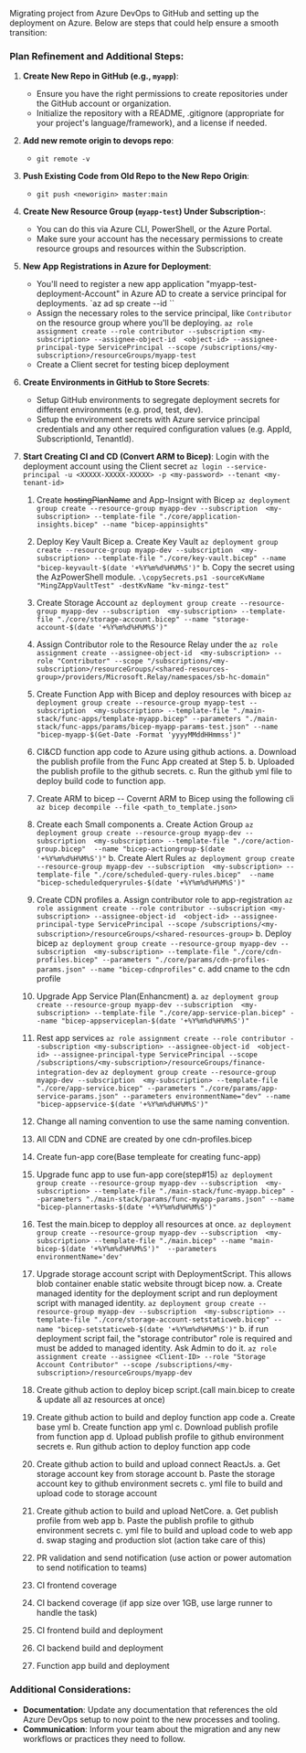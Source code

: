 Migrating project from Azure DevOps to GitHub and setting up the deployment on Azure. Below are steps that could help ensure a smooth transition:

### Plan Refinement and Additional Steps:

1. **Create New Repo in GitHub (e.g., `myapp`)**:
   - Ensure you have the right permissions to create repositories under the GitHub account or organization.
   - Initialize the repository with a README, .gitignore (appropriate for your project's language/framework), and a license if needed.

2. **Add new remote origin to devops repo**:
   - `git remote -v`

3. **Push Existing Code from Old Repo to the New Repo Origin**:
   - `git push <neworigin> master:main`

4. **Create New Resource Group (`myapp-test`) Under Subscription-**:
   - You can do this via Azure CLI, PowerShell, or the Azure Portal.
   - Make sure your account has the necessary permissions to create resource groups and resources within the Subscription.

5. **New App Registrations in Azure for Deployment**:
   - You'll need to register a new app application "myapp-test-deployment-Account" in Azure AD to create a service principal for deployments.
      `az ad sp create --id <XXXXX-XXXXX-XXXXX>``
   - Assign the necessary roles to the service principal, like `Contributor` on the resource group where you'll be deploying.
      `az role assignment create --role contributor --subscription <my-subscription> --assignee-object-id  <object-id> --assignee-principal-type ServicePrincipal --scope /subscriptions/<my-subscription>/resourceGroups/myapp-test`
   - Create a Client secret for testing bicep deployment

6. **Create Environments in GitHub to Store Secrets**:
   - Setup GitHub environments to segregate deployment secrets for different environments (e.g. prod, test, dev).
   - Setup the environment secrets with Azure service principal credentials and any other required configuration values (e.g. AppId, SubscriptionId, TenantId).

7. **Start Creating CI and CD (Convert ARM to Bicep)**:
      Login with the deployment account using the Client secret
      `az login --service-principal -u <XXXXX-XXXXX-XXXXX> -p <my-password> --tenant <my-tenant-id>`
      1. Create ~~hostingPlanName~~ and App-Insignt with Bicep
         `az deployment group create --resource-group myapp-dev --subscription  <my-subscription> --template-file "./core/application-insights.bicep" --name "bicep-appinsights"`
      2. Deploy Key Vault Bicep
         a. Create Key Vault
         `az deployment group create --resource-group myapp-dev --subscription  <my-subscription> --template-file "./core/key-vault.bicep" --name "bicep-keyvault-$(date '+%Y%m%d%H%M%S')"`
         b. Copy the secret using the AzPowerShell module.
         `.\copySecrets.ps1 -sourceKvName "MingZAppVaultTest" -destKvName "kv-mingz-test"`
      3. Create Storage Account
         `az deployment group create --resource-group myapp-dev --subscription  <my-subscription> --template-file "./core/storage-account.bicep" --name "storage-account-$(date '+%Y%m%d%H%M%S')"`
      4. Assign Contributor role to the Resource Relay under the <shared-resources-group>
         `az role assignment create --assignee-object-id  <my-subscription> --role "Contributor" --scope "/subscriptions/<my-subscription>/resourceGroups/<shared-resources-group>/providers/Microsoft.Relay/namespaces/sb-hc-domain"`
      5. Create Function App with Bicep and deploy resources with bicep
         `az deployment group create --resource-group myapp-test --subscription  <my-subscription> --template-file "./main-stack/func-apps/template-myapp.bicep" --parameters "./main-stack/func-apps/params/bicep-myapp-params-test.json" --name "bicep-myapp-$(Get-Date -Format 'yyyyMMddHHmmss')"`
      6. CI&CD function app code to Azure using github actions.
         a. Download the publish profile from the Func App created at Step 5.
         b. Uploaded the publish profile to the github secrets.
         c. Run the github yml file to deploy build code to function app.
      7. Create ARM to bicep
         -- Covernt ARM to Bicep using the following cli
         `az bicep decompile --file <path_to_template.json>`

      8. Create each Small components
         a. Create Action Group
         `az deployment group create --resource-group myapp-dev --subscription  <my-subscription> --template-file "./core/action-group.bicep"  --name "bicep-actiongroup-$(date '+%Y%m%d%H%M%S')"`
         b. Create Alert Rules
         `az deployment group create --resource-group myapp-dev --subscription  <my-subscription> --template-file "./core/scheduled-query-rules.bicep"  --name "bicep-scheduledqueryrules-$(date '+%Y%m%d%H%M%S')"`
      10. Create CDN profiles
         a. Assign contributor role to app-registration
         `az role assignment create --role contributor --subscription <my-subscription> --assignee-object-id  <object-id> --assignee-principal-type ServicePrincipal --scope /subscriptions/<my-subscription>/resourceGroups/<shared-resources-group>`
         b. Deploy bicep
         `az deployment group create --resource-group myapp-dev --subscription  <my-subscription> --template-file "./core/cdn-profiles.bicep" --parameters "./core/params/cdn-profiles-params.json" --name "bicep-cdnprofiles"`
         c. add cname to the cdn profile

      11. Upgrade App Service Plan(Enhancment)
         a. ```az deployment group create --resource-group myapp-dev --subscription  <my-subscription> --template-file "./core/app-service-plan.bicep" --name "bicep-appserviceplan-$(date '+%Y%m%d%H%M%S')"```

      12. Rest app services
         `az role assignment create --role contributor --subscription <my-subscription> --assignee-object-id  <object-id> --assignee-principal-type ServicePrincipal --scope /subscriptions/<my-subscription>/resourceGroups/finance-integration-dev`
         `az deployment group create --resource-group myapp-dev --subscription  <my-subscription> --template-file "./core/app-service.bicep" --parameters "./core/params/app-service-params.json" --parameters environmentName="dev" --name "bicep-appservice-$(date '+%Y%m%d%H%M%S')"`
      13. Change all naming convention to use the same naming convention.
      14. All CDN and CDNE are created by one cdn-profiles.bicep
      15. Create fun-app core(Base templeate for creating func-app)
      16. Upgrade func app to use fun-app core(step#15)
      `az deployment group create --resource-group myapp-dev --subscription  <my-subscription> --template-file "./main-stack/func-myapp.bicep" --parameters "./main-stack/params/func-myapp-params.json" --name "bicep-plannertasks-$(date '+%Y%m%d%H%M%S')"`

      17. Test the main.bicep to depploy all resources at once.
      `az deployment group create --resource-group myapp-dev --subscription  <my-subscription> --template-file "./main.bicep" --name "main-bicep-$(date '+%Y%m%d%H%M%S')"  --parameters environmentName='dev'`

      18. Upgrade storage account script with DeploymentScript. This allows blob container enable static website througt bicep now.
         a. Create managed identity for the deployment script and run deployment script with managed identity.
            `az deployment group create --resource-group myapp-dev --subscription  <my-subscription> --template-file "./core/storage-account-setstaticweb.bicep" --name "bicep-setstaticweb-$(date '+%Y%m%d%H%M%S')"`
         b. if run deployment script fail, the "storage contributor" role is required and must be added to managed identity. Ask Admin to do it.
            `az role assignment create --assignee <Client-ID> --role "Storage Account Contributor" --scope /subscriptions/<my-subscription>/resourceGroups/myapp-dev`
      19. Create github action to deploy bicep script.(call main.bicep to create & update all az resources at once)
      20. Create github action to build and deploy function app code
         a. Create base yml
         b. Create function app yml
         c. Download publish profile from function app
         d. Upload publish profile to github environment secrets
         e. Run github action to deploy function app code
      21. Create github action to build and upload connect ReactJs.
         a. Get storage account key from storage account
         b. Paste the storage account key to github environment secrets
         c. yml file to build and upload code to storage account
      22. Create github action to build and upload NetCore.
         a. Get publish profile from web app
         b. Paste the publish profile to github environment secrets
         c. yml file to build and upload code to web app
         d. swap staging and production slot (action take care of this)
      23. PR validation and send notification (use action or power automation to send notification to teams)
      24. CI frontend coverage 
      25. CI backend coverage (if app size over 1GB, use large runner to handle the task)
      26. CI frontend build and deployment
      27. CI backend build and deployment
      28. Function app build and deployment

### Additional Considerations:
- **Documentation**: Update any documentation that references the old Azure DevOps setup to now point to the new processes and tooling.
- **Communication**: Inform your team about the migration and any new workflows or practices they need to follow.
